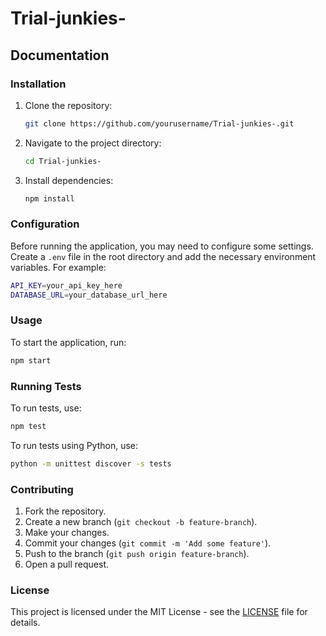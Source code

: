 # Trial-junkies-

## Documentation

### Installation

1. Clone the repository:
    ```sh
    git clone https://github.com/yourusername/Trial-junkies-.git
    ```
2. Navigate to the project directory:
    ```sh
    cd Trial-junkies-
    ```
3. Install dependencies:
    ```sh
    npm install
    ```

### Configuration

Before running the application, you may need to configure some settings. Create a `.env` file in the root directory and add the necessary environment variables. For example:
```sh
API_KEY=your_api_key_here
DATABASE_URL=your_database_url_here
```

### Usage

To start the application, run:
```sh
npm start
```

### Running Tests

To run tests, use:
```sh
npm test
```

To run tests using Python, use:
```sh
python -m unittest discover -s tests
```

### Contributing

1. Fork the repository.
2. Create a new branch (`git checkout -b feature-branch`).
3. Make your changes.
4. Commit your changes (`git commit -m 'Add some feature'`).
5. Push to the branch (`git push origin feature-branch`).
6. Open a pull request.

### License

This project is licensed under the MIT License - see the [LICENSE](LICENSE) file for details.